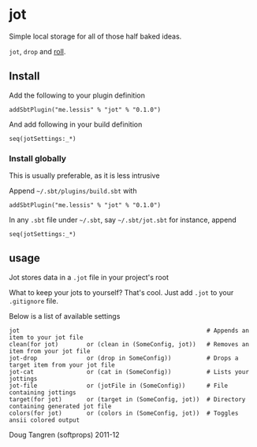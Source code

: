 # jot

Simple local storage for all of those half baked ideas.

`jot`, `drop` and [roll](http://www.screenr.com/SKQs).

## Install

Add the following to your plugin definition

    addSbtPlugin("me.lessis" % "jot" % "0.1.0")

And add following in your build definition

    seq(jotSettings:_*)


### Install globally

This is usually preferable, as it is less intrusive

Append `~/.sbt/plugins/build.sbt` with

    addSbtPlugin("me.lessis" % "jot" % "0.1.0")

In any `.sbt` file under `~/.sbt`, say `~/.sbt/jot.sbt` for instance, append

    seq(jotSettings:_*)

## usage

Jot stores data in a `.jot` file in your project's root

What to keep your jots to yourself? That's cool. Just add `.jot` to your `.gitignore` file.

Below is a list of available settings

    jot                                                     # Appends an item to your jot file
    clean(for jot)        or (clean in (SomeConfig, jot))   # Removes an item from your jot file
    jot-drop              or (drop in SomeConfig))          # Drops a target item from your jot file
    jot-cat               or (cat in (SomeConfig))          # Lists your jottings
    jot-file              or (jotFile in (SomeConfig))      # File containing jottings
    target(for jot)       or (target in (SomeConfig, jot))  # Directory containing generated jot file
    colors(for jot)       or (colors in (SomeConfig, jot))  # Toggles ansii colored output

Doug Tangren (softprops) 2011-12
